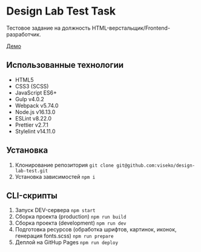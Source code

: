 # Design Lab Test Task
Тестовое задание на должность HTML-верстальщик/Frontend-разработчик.

[Демо](https://viseko.github.io/design-lab-test/)

## Использованные технологии

 - HTML5
 - CSS3 (SCSS)
 - JavaScript ES6+
 - Gulp v4.0.2
 - Webpack v5.74.0
 - Node.js v16.13.0
 - ESLint v8.22.0
 - Prettier v2.7.1
 - Stylelint v14.11.0

## Установка 

 1. Клонирование репозитория
 `git clone git@github.com:viseko/design-lab-test.git`
 2.  Установка зависимостей
 `npm i`

## CLI-скрипты

 1. Запуск DEV-сервера
 `npm start`
 2. Сборка проекта (production)
  `npm run build`
 3. Сборка проекта (development)
   `npm run dev`
 4. Подготовка ресурсов (обработка шрифтов, картинок, иконок, генерация fonts.scss)
   `npm run prepare`
 5. Деплой на GitHup Pages
    `npm run deploy`
